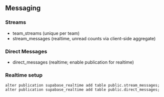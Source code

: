 ## Messaging

### Streams
- team_streams (unique per team)
- stream_messages (realtime, unread counts via client-side aggregate)

### Direct Messages
- direct_messages (realtime; enable publication for realtime)

### Realtime setup
```
alter publication supabase_realtime add table public.stream_messages;
alter publication supabase_realtime add table public.direct_messages;
```

